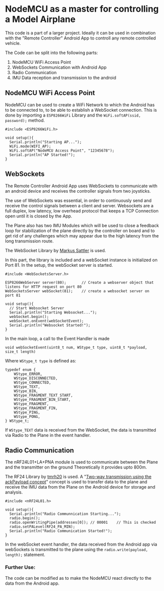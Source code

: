  # NodeMCU as a master for controlling a Model Airplane

This code is a part of a larger project. Ideally it can be used in combination with the "Remote Controller" Android App 
to controll any remote controlled vehicle. 

The Code can be split into the following parts: 
1. NodeMCU WiFi Access Point
2. WebSockets Communication with Android App
3. Radio Communication
4. IMU Data reception and transmission to the android 

## NodeMCU WiFi Access Point
NodeMCU can be used to create a WiFi Network to which the Android has to be connected to, to be able to establish a WebSocket connection. 
This is done by importing a `ESP8266WiFi` Library and the `WiFi.softAP(ssid, password);` method. 

```
#include <ESP8266WiFi.h>

void setup(){
  Serial.println("Starting AP...");
  WiFi.mode(WIFI_AP);
  WiFi.softAP("NodeMCU Access Point", "12345678");
  Serial.println("AP Started!");
}
```

## WebSockets
The Remote Controller Android App uses WebSockets to communicate with an android device and receives the controller signals from two joysticks.  

The use of WebSockets was essential, in order to continuously send and receive the control signals between a client and server. Websockets are a full duplex, low latency, low overhead protocol that keeps a TCP Connection open until it is closed by the App.

The Plane also has two IMU Modules which will be used to close a feedback loop for stabilization of the plane directly by the controller on board and to get rid of any challenges which may appear due to the high latency from the long transmission route. 

The WebSocket Library by [Markus Sattler](https://github.com/Links2004/arduinoWebSockets.git) is used. 

In this part, the library is included and a webSocket instance is initialized on Port 81. In the setup, the webSocket server is started.
```
#include <WebSocketsServer.h>

ESP8266WebServer server(80);       // Create a webserver object that listens for HTTP request on port 80
WebSocketsServer webSocket(81);    // create a websocket server on port 81

void setup(){
  // Start Websocket Server
  Serial.println("Starting Websocket...");
  webSocket.begin();
  webSocket.onEvent(webSocketEvent);
  Serial.println("Websocket Started!");
}
```

In the main loop, a call to the Event Handler is made

```
void webSocketEvent(uint8_t num, WStype_t type, uint8_t *payload, size_t length)
```

Where `WStype_t type` is defined as:

```
typedef enum {
    WStype_ERROR,
    WStype_DISCONNECTED,
    WStype_CONNECTED,
    WStype_TEXT,
    WStype_BIN,
    WStype_FRAGMENT_TEXT_START,
    WStype_FRAGMENT_BIN_START,
    WStype_FRAGMENT,
    WStype_FRAGMENT_FIN,
    WStype_PING,
    WStype_PONG,
} WStype_t;
```
If `WStype_TEXT` data is received from the WebSocket, the data is transmitted via Radio to the Plane in the event handler. 

## Radio Communication
The nRF24L01+LA+PNA module is used to communicate between the Plane and the transmitter on the ground Theoretically it provides upto  800m. 

The RF24 Library by [tmrh20](https://github.com/nRF24/RF24.git) is used. A "[Two-way transmission using the ackPayload concept](https://forum.arduino.cc/t/simple-nrf24l01-2-4ghz-transceiver-demo/405123/2)" concept is used to transfer data to the plane and receive the IMU data from the Plane on the Android device for storage and analysis. 

```
#include <nRF24L01.h>

void setup(){
  Serial.println("Radio Communnication Starting...");
  radio.begin();
  radio.openWritingPipe(addresses[0]); // 00001    // This is checked
  radio.setPALevel(RF24_PA_MIN);
  Serial.println("Radio Communication Started!");
}
```

In the webSocket event handler, the data received from the Android app via webSockets is transmitted to the plane using the 
`radio.write(payload, length);` statement.


### Further Use: 
The code can be modified as to make the NodeMCU react directly to the data from the Android app. 